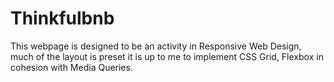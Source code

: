 # Thinkfulbnb
This webpage is designed to be an activity in Responsive Web Design, much of the layout is preset it is up to me to implement CSS Grid, Flexbox in cohesion with Media Queries.
